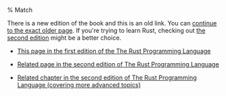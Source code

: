 % Match

There is a new edition of the book and this is an old link.
You can [continue to the exact older page][1].
If you're trying to learn Rust, checking out [the second edition][2] might be a better choice.

* [This page in the first edition of the The Rust Programming Language][1]

* [Related page in the second edition of The Rust Programming Language][2]

* [Related chapter in the second edition of The Rust Programming Language (covering more advanced topics)][3]


[1]: first-edition/match.html
[2]: second-edition/ch06-02-match.html
[3]: second-edition/ch18-00-patterns.html

